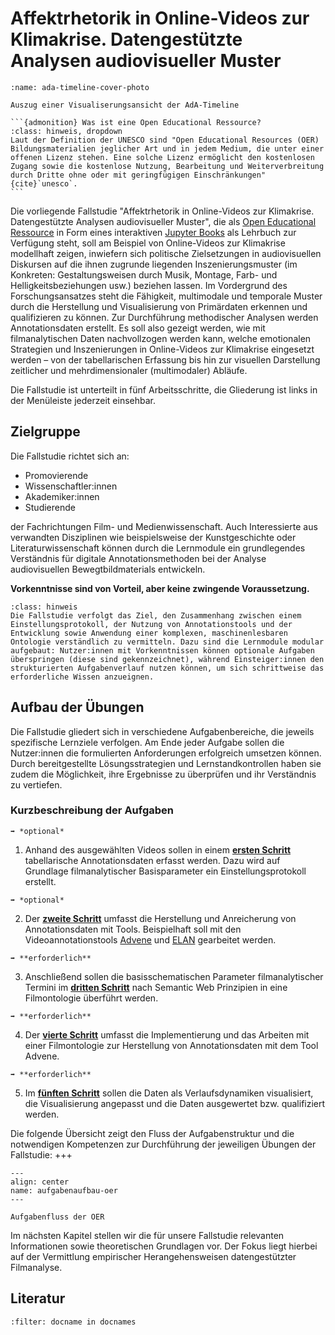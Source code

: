 # Affektrhetorik in Online-Videos zur Klimakrise. Datengestützte Analysen audiovisueller Muster
```{figure} ../Bewegtes-Bild-Fallstudie-1/assets/Ada-Intro-Neu.png
:name: ada-timeline-cover-photo

Auszug einer Visualiserungsansicht der AdA-Timeline
```
````{margin}
```{admonition} Was ist eine Open Educational Ressource?
:class: hinweis, dropdown
Laut der Definition der UNESCO sind "Open Educational Resources (OER) Bildungsmaterialien jeglicher Art und in jedem Medium, die unter einer offenen Lizenz stehen. Eine solche Lizenz ermöglicht den kostenlosen Zugang sowie die kostenlose Nutzung, Bearbeitung und Weiterverbreitung durch Dritte ohne oder mit geringfügigen Einschränkungen" {cite}`unesco`.
```
````

Die vorliegende Fallstudie "Affektrhetorik in Online-Videos zur Klimakrise. Datengestützte Analysen audiovisueller Muster", die als <a href="https://open-educational-resources.de/was-ist-oer-3-2/" class="external-link" target="_blank">Open Educational Ressource</a> in Form eines interaktiven <a href="https://jupyterbook.org/en/stable/intro.html" class="external-link" target="_blank">Jupyter Books</a> als Lehrbuch zur Verfügung steht, soll am Beispiel von Online-Videos zur Klimakrise modellhaft zeigen, inwiefern sich politische Zielsetzungen in audiovisuellen Diskursen auf die ihnen zugrunde liegenden Inszenierungsmuster (im Konkreten: Gestaltungsweisen durch Musik, Montage, Farb- und Helligkeitsbeziehungen usw.) beziehen lassen. 
Im Vordergrund des Forschungsansatzes steht die Fähigkeit, multimodale und temporale Muster durch die Herstellung und Visualisierung von Primärdaten erkennen und qualifizieren zu können. Zur Durchführung methodischer Analysen werden Annotationsdaten erstellt. Es soll also gezeigt werden, wie mit filmanalytischen Daten nachvollzogen werden kann, welche emotionalen Strategien und Inszenierungen in Online-Videos zur Klimakrise eingesetzt werden – von der tabellarischen Erfassung bis hin zur visuellen Darstellung zeitlicher und mehrdimensionaler (multimodaler) Abläufe.

Die Fallstudie ist unterteilt in fünf Arbeitsschritte, die Gliederung ist links in der Menüleiste jederzeit einsehbar.

## Zielgruppe
Die Fallstudie richtet sich an:

* Promovierende
* Wissenschaftler:innen
* Akademiker:innen
* Studierende

der Fachrichtungen Film- und Medienwissenschaft. Auch Interessierte aus verwandten Disziplinen wie beispielsweise der Kunstgeschichte oder Literaturwissenschaft können durch die Lernmodule ein grundlegendes Verständnis für digitale Annotationsmethoden bei der Analyse audiovisuellen Bewegtbildmaterials entwickeln.

**Vorkenntnisse sind von Vorteil, aber keine zwingende Voraussetzung.**

```{admonition} Hinweis: Vorerfahrung
:class: hinweis
Die Fallstudie verfolgt das Ziel, den Zusammenhang zwischen einem Einstellungsprotokoll, der Nutzung von Annotationstools und der Entwicklung sowie Anwendung einer komplexen, maschinenlesbaren Ontologie verständlich zu vermitteln. Dazu sind die Lernmodule modular aufgebaut: Nutzer:innen mit Vorkenntnissen können optionale Aufgaben überspringen (diese sind gekennzeichnet), während Einsteiger:innen den strukturierten Aufgabenverlauf nutzen können, um sich schrittweise das erforderliche Wissen anzueignen.
```

## Aufbau der Übungen
Die Fallstudie gliedert sich in verschiedene Aufgabenbereiche, die jeweils spezifische Lernziele verfolgen. Am Ende jeder Aufgabe sollen die Nutzer:innen die formulierten Anforderungen erfolgreich umsetzen können. Durch bereitgestellte Lösungsstrategien und Lernstandkontrollen haben sie zudem die Möglichkeit, ihre Ergebnisse zu überprüfen und ihr Verständnis zu vertiefen.

### Kurzbeschreibung der Aufgaben

````{margin}
➡️ *optional*
````
1. Anhand des ausgewählten Videos sollen in einem [**ersten Schritt**](#Kapitel_II/Aufgabe_A) tabellarische Annotationsdaten erfasst werden. Dazu wird auf Grundlage filmanalytischer Basisparameter ein Einstellungsprotokoll erstellt.
````{margin}
➡️ *optional*
````
2. Der [**zweite Schritt**](#Kapitel_II/Aufgabe_B) umfasst die Herstellung und Anreicherung von Annotationsdaten mit Tools. Beispielhaft soll mit den Videoannotationstools <a href="https://www.advene.org/" class="external-link" target="_blank">Advene</a> und <a href="https://archive.mpi.nl/tla/elan" class="external-link" target="_blank">ELAN</a> gearbeitet werden.

````{margin}
➡️ **erforderlich**
````
3. Anschließend sollen die basisschematischen Parameter filmanalytischer Termini im [**dritten Schritt**](#Kapitel_II/Aufgabe_C) nach Semantic Web Prinzipien in eine Filmontologie überführt werden.
````{margin}
➡️ **erforderlich**
````
4. Der [**vierte Schritt**](#Kapitel_II/Aufgabe_D) umfasst die Implementierung und das Arbeiten mit einer Filmontologie zur Herstellung von Annotationsdaten mit dem Tool Advene.
````{margin}
➡️ **erforderlich**
````
5. Im [**fünften Schritt**](#Kapitel_II/Aufgabe_E) sollen die Daten als Verlaufsdynamiken visualisiert, die Visualisierung angepasst und die Daten ausgewertet bzw. qualifiziert werden.

Die folgende Übersicht zeigt den Fluss der Aufgabenstruktur und die notwendigen Kompetenzen zur Durchführung der jeweiligen Übungen der Fallstudie:
+++
```{figure} ../Bewegtes-Bild-Fallstudie-1/assets/Aufgabenaufbau-OER.png
---
align: center
name: aufgabenaufbau-oer
---

Aufgabenfluss der OER
```

Im nächsten Kapitel stellen wir die für unsere Fallstudie relevanten Informationen sowie theoretischen Grundlagen vor. Der Fokus liegt hierbei auf der Vermittlung empirischer Herangehensweisen datengestützter Filmanalyse. 

## Literatur

```{bibliography}
:filter: docname in docnames
```